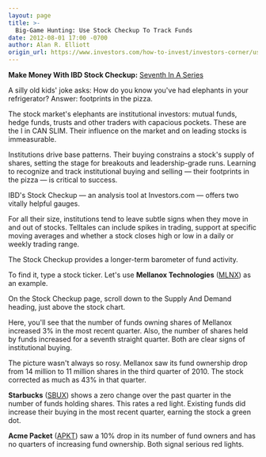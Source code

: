 ```yaml
---
layout: page
title: >-
  Big-Game Hunting: Use Stock Checkup To Track Funds
date: 2012-08-01 17:00 -0700
author: Alan R. Elliott
origin_url: https://www.investors.com/how-to-invest/investors-corner/use-the-stock-checkup-to-track-fund-behavior
---
```





**Make Money With IBD Stock Checkup:** [Seventh In A Series](http://news.investors.com/specialreport/618220/201207251420/make-money-with-ibd-stock-checkup.aspx)

  

A silly old kids' joke asks: How do you know you've had elephants in your refrigerator? Answer: footprints in the pizza.

  

The stock market's elephants are institutional investors: mutual funds, hedge funds, trusts and other traders with capacious pockets. These are the I in CAN SLIM. Their influence on the market and on leading stocks is immeasurable.

  

Institutions drive base patterns. Their buying constrains a stock's supply of shares, setting the stage for breakouts and leadership-grade runs. Learning to recognize and track institutional buying and selling — their footprints in the pizza — is critical to success.

  

IBD's Stock Checkup — an analysis tool at Investors.com — offers two vitally helpful gauges.

  

For all their size, institutions tend to leave subtle signs when they move in and out of stocks. Telltales can include spikes in trading, support at specific moving averages and whether a stock closes high or low in a daily or weekly trading range.

  

The Stock Checkup provides a longer-term barometer of fund activity.

  

To find it, type a stock ticker. Let's use **Mellanox Technologies** ([MLNX](https://research.investors.com/quote.aspx?symbol=MLNX)) as an example.

  

On the Stock Checkup page, scroll down to the Supply And Demand heading, just above the stock chart.

  

Here, you'll see that the number of funds owning shares of Mellanox increased 3% in the most recent quarter. Also, the number of shares held by funds increased for a seventh straight quarter. Both are clear signs of institutional buying.

  

The picture wasn't always so rosy. Mellanox saw its fund ownership drop from 14 million to 11 million shares in the third quarter of 2010. The stock corrected as much as 43% in that quarter.

  

**Starbucks** ([SBUX](https://research.investors.com/quote.aspx?symbol=SBUX)) shows a zero change over the past quarter in the number of funds holding shares. This rates a red light. Existing funds did increase their buying in the most recent quarter, earning the stock a green dot.

  

**Acme Packet** ([APKT](https://research.investors.com/quote.aspx?symbol=APKT)) saw a 10% drop in its number of fund owners and has no quarters of increasing fund ownership. Both signal serious red lights.





